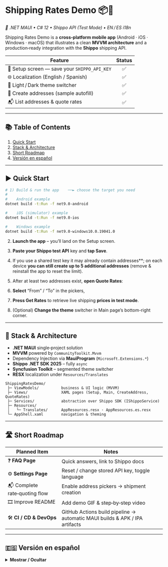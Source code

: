 # Shipping Rates Demo 📦💸  
_🚀 .NET MAUI • C# 12 • Shippo API (Test Mode) • EN / ES i18n_

Shipping Rates Demo is a **cross‑platform mobile app** (Android · iOS · Windows · macOS) that illustrates a clean **MVVM architecture** and a production‑ready integration with the **Shippo** shipping API.

| Feature | Status |
|---------|:------:|
| 🔑 Setup screen — save your `SHIPPO_API_KEY` | ✅ |
| 🌐 Localization (English / Spanish) | ✅ |
| 🎨 Light / Dark theme switcher | ✅ |
| 📝 Create addresses (sample autofill) | ✅ |
| 📬 List addresses & quote rates | ✅ |

---

## 📚 Table of Contents
1. [Quick Start](#quick-start)
2. [Stack & Architecture](#stack--architecture)
3. [Short Roadmap](#short-roadmap)
4. [Versión en español](#versión-en-español)

---

## ▶️ Quick Start <a id="quick-start"></a>

```bash
# 1) Build & run the app    ──► choose the target you need
#
#    Android example
dotnet build -t:Run -f net9.0-android

#    iOS (simulator) example
dotnet build -t:Run -f net9.0-ios

#    Windows example
dotnet build -t:Run -f net9.0-windows10.0.19041.0

```     

2. **Launch the app** – you’ll land on the Setup screen.

3. **Paste your Shippo test API** key and **tap Save**.

4. If you use a shared test key it may already contain addresses**; on each device **you can still create up to 5 additional addresses** (remove & reinstall the app to reset the limit).

5. After at least two addresses exist, **open Quote Rates**:

6. **Select** “From” / “To” in the pickers,

7. **Press Get Rates** to retrieve live shipping **prices in test mode**.

8. (Optional) **Change the theme** switcher in Main page’s bottom-right corner.

---

## 🧩 Stack & Architecture <a id="stack--architecture"></a>

* **.NET MAUI** single‑project solution  
* **MVVM** powered by `CommunityToolkit.Mvvm`  
* Dependency Injection via **MauiProgram** (`Microsoft.Extensions.*`)  
* **Shippo .NET SDK 2025** – fully `async`  
* **Syncfusion Toolkit** – segmented theme switcher  
* **RESX** localization under `Resources/Translates`

```
ShippingRatesDemo/
 ├─ ViewModels/          business & UI logic (MVVM)
 ├─ Views/               XAML pages (Setup, Main, CreateAddress, QuoteRates)
 ├─ Services/            abstraction over Shippo SDK (IShippoService)
 ├─ Resources/
 │   └─ Translates/      AppResources.resx · AppResources.es.resx
 └─ AppShell.xaml        navigation & theming
```

---

## 🛣️ Short Roadmap <a id="short-roadmap"></a>

| Planned Item | Notes |
|--------------|-------|
| ❓ **FAQ Page** | Quick answers, link to Shippo docs |
| ⚙️ **Settings Page** | Reset / change stored API key, toggle language |
| 📬 Complete rate‑quoting flow | Enable address pickers → shipment creation |
| 🎞️ Improve README | Add demo GIF & step‑by‑step video |
| 🛠️ **CI / CD & DevOps** | GitHub Actions build pipeline → automatic MAUI builds & APK / IPA artifacts |

---

## 🇪🇸 Versión en español <a id="versión-en-español"></a>
<details>
<summary><strong>Mostrar / Ocultar</strong></summary>

### Demo de Tarifas de Envío 📦💸  
_🚀 .NET MAUI • C# 12 • Shippo API (Modo Test) • ES / EN i18n_

Shipping Rates Demo es una **app móvil multiplataforma** (Android · iOS · Windows · macOS) que muestra una arquitectura **MVVM** limpia e integración lista para producción con la API de envíos **Shippo**.

| Funcionalidad | Estado |
|---------------|:------:|
| 🔑 Pantalla de Setup — guarda tu `SHIPPO_API_KEY` | ✅ |
| 🌐 Localización (español / inglés) | ✅ |
| 🎨 Selector de tema claro / oscuro | ✅ |
| 📝 Crear direcciones (autocompletado de muestra) | ✅ |
| 📬 Listar direcciones y cotizar envíos | ✅ |

### ▶️ Prueba rápida

```bash
# 1) Compila y ejecuta la app  ──► elige la plataforma
#
#    Ejemplo Android
dotnet build -t:Run -f net9.0-android

#    Ejemplo iOS (simulador)
dotnet build -t:Run -f net9.0-ios

#    Ejemplo Windows
dotnet build -t:Run -f net9.0-windows10.0.19041.0

Inicia la aplicación – verás la pantalla Setup.

Pega tu API key test de Shippo y pulsa Save.

Si usas una key compartida puede que ya existan direcciones; en cada dispositivo aún puedes crear hasta 5 direcciones extra (desinstala y reinstala la app para reiniciar el contador).

Cuando tengas al menos dos direcciones, abre Quote Rates:

elige “From” / “To” en los pickers,

pulsa Get Rates para obtener precios de envío en modo test.

(Opcional) cambia entre tema claro / oscuro con el selector flotante.
```

### 🧩 Stack y arquitectura

* Proyecto único **.NET MAUI**  
* Patrón **MVVM** con `CommunityToolkit.Mvvm`  
* Inyección de dependencias en **MauiProgram**  
* **Shippo .NET SDK 2025** — llamadas `async`  
* **Syncfusion Toolkit** (selector de tema)  
* Localización **RESX** (`Resources/Translates`)

```
ShippingRatesDemo/
 ├─ ViewModels/          lógica de presentación
 ├─ Views/               páginas XAML (Setup, Main, CreateAddress, QuoteRates)
 ├─ Services/            abstracción Shippo (IShippoService)
 ├─ Resources/
 │   └─ Translates/      AppResources.resx · AppResources.es.resx
 └─ AppShell.xaml        navegación & temas
```

### 🛣️ Hoja de ruta breve

| Elemento | Nota |
|----------|------|
| ❓ **Página FAQ** | Preguntas frecuentes + enlace a docs de Shippo |
| ⚙️ **Página de ajustes** | Reiniciar / cambiar API key, cambiar idioma |
| 📬 Completar flujo de cotización | Picker de direcciones → creación de envío |
| 📝 Mejorar README | Añadir GIF demo y video paso a paso |
| 🛠️ **CI / CD & DevOps** | Pipeline con GitHub Actions → compilación automática MAUI y generación de APK / IPA |

Fuentes
</details>
